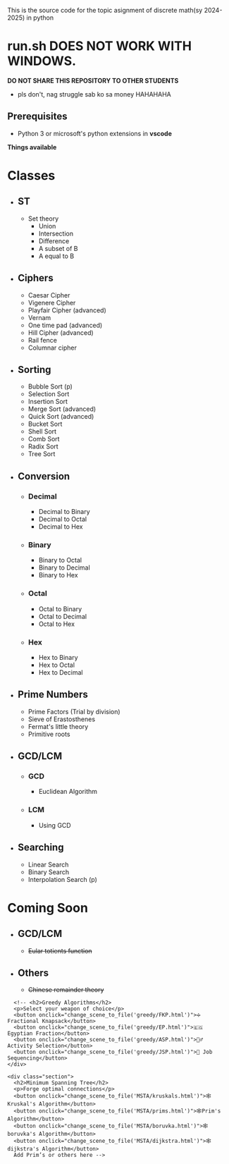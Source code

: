 This is the source code for the topic asignment of discrete math(sy 2024-2025) in python

# run.sh DOES NOT WORK WITH WINDOWS.

**DO NOT SHARE THIS REPOSITORY TO OTHER STUDENTS**
- pls don't, nag struggle sab ko sa money HAHAHAHA

## **Prerequisites**
- Python 3 or microsoft's python extensions in **vscode**

**Things available**
# Classes
- ## ST
  - Set theory
    - Union
    - Intersection
    - Difference
    - A subset of B
    - A equal to B

- ## Ciphers
  - Caesar Cipher
  - Vigenere Cipher 
  - Playfair Cipher (advanced)
  - Vernam
  - One time pad (advanced)
  - Hill Cipher (advanced)
  - Rail fence
  - Columnar cipher

- ## Sorting
  - Bubble Sort (p)
  - Selection Sort
  - Insertion Sort
  - Merge Sort (advanced)
  - Quick Sort (advanced)
  - Bucket Sort
  - Shell Sort
  - Comb Sort
  - Radix Sort
  - Tree Sort

- ## Conversion
  - ### Decimal
    - Decimal to Binary
    - Decimal to Octal
    - Decimal to Hex
  - ### Binary
    - Binary to Octal
    - Binary to Decimal
    - Binary to Hex
  - ### Octal
    - Octal to Binary
    - Octal to Decimal
    - Octal to Hex
  - ### Hex
    - Hex to Binary
    - Hex to Octal
    - Hex to Decimal

- ## Prime Numbers
  - Prime Factors (Trial by division)
  - Sieve of Erastosthenes
  - Fermat's little theory
  - Primitive roots

- ## GCD/LCM
  - ### GCD
    - Euclidean Algorithm
  - ### LCM
    - Using GCD

- ## Searching
  - Linear Search 
  - Binary Search
  - Interpolation Search (p)

# Coming Soon
- ## GCD/LCM
  - ~~Eular totients function~~

- ## Others
  - ~~Chinese remainder theory~~
<!-- - ## Sorting -->

<!-- - ## Ciphers  -->

      <!-- <h2>Greedy Algorithms</h2>
      <p>Select your weapon of choice</p>
      <button onclick="change_scene_to_file('greedy/FKP.html')">➗ Fractional Knapsack</button>
      <button onclick="change_scene_to_file('greedy/EP.html')">🇪🇬 Egyptian Fraction</button>
      <button onclick="change_scene_to_file('greedy/ASP.html')">🤸‍♂️ Activity Selection</button>
      <button onclick="change_scene_to_file('greedy/JSP.html')">💼 Job Sequencing</button>
    </div>

    <div class="section">
      <h2>Minimum Spanning Tree</h2>
      <p>Forge optimal connections</p>
      <button onclick="change_scene_to_file('MSTA/kruskals.html')">🕸Kruskal's Algorithm</button>
      <button onclick="change_scene_to_file('MSTA/prims.html')">🕸Prim's Algorithm</button>
      <button onclick="change_scene_to_file('MSTA/boruvka.html')">🕸boruvka's Algorithm</button>
      <button onclick="change_scene_to_file('MSTA/dijkstra.html')">🕸dijkstra's Algorithm</button>
      Add Prim’s or others here -->